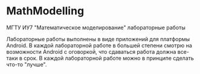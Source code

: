 # MathModelling
МГТУ ИУ7 "Математическое моделирование" лабораторные работы

Лабораторные работы выполнены в виде приложений для платформы Android.
В каждой лабораторной работе в большей степени смотрю на возможности Android с оговоркой, что сдаваться работа должна все-таки в срок.
В каждой лабораторной работе можно в принципе сделать что-то "лучше".
